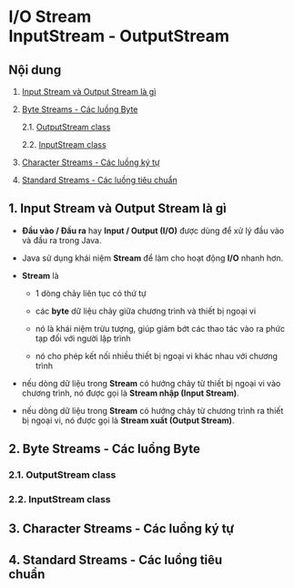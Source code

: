 # I/O Stream<br/>InputStream - OutputStream

## Nội dung
1. [Input Stream và Output Stream là gì](#1)
2. [Byte Streams - Các luồng Byte](#2)

    2.1. [OutputStream class](#2.1)

    2.2. [InputStream class](#2.2)
   
3. [Character Streams - Các luồng ký tự](#3)
4. [Standard Streams - Các luồng tiêu chuẩn](#4)

## 1. Input Stream và Output Stream là gì <a id="1"></a>
* **Đầu vào / Đầu ra** hay **Input / Output (I/O)** được dùng để xử lý đầu vào<br/>
 và đầu ra trong Java.
  
* Java sử dụng khái niệm **Stream** để làm cho hoạt động **I/O** nhanh hơn.
* **Stream** là 
  
   * 1 dòng chảy liên tục có thứ tự
     
   * các **byte** dữ liệu chảy giữa chương trình và thiết bị ngoại vi
     
   * nó là khái niệm trừu tượng, giúp giảm bớt các thao tác vào ra phức<br/>
     tạp đối với người lập trình
     
   * nó cho phép kết nối nhiều thiết bị ngoại vi khác nhau với chương<br/>
   trình
     
* nếu dòng dữ liệu trong **Stream** có hướng chảy từ thiết bị ngoại vi vào<br/>
chương trình, nó được gọi là **Stream nhập (Input Stream)**.
  
* nếu dòng dữ liệu trong **Stream** có hướng chảy từ chương trình ra thiết<br/>
bị ngoại vi, nó được gọi là **Stream xuất (Output Stream)**.
  

## 2. Byte Streams - Các luồng Byte <a id="2"></a>

### 2.1. OutputStream class <a id="2.1"></a>

### 2.2. InputStream class <a id="2.2"></a>

## 3. Character Streams - Các luồng ký tự <a id="3"></a>

## 4. Standard Streams - Các luồng tiêu <br/>chuẩn <a id="4"></a>
